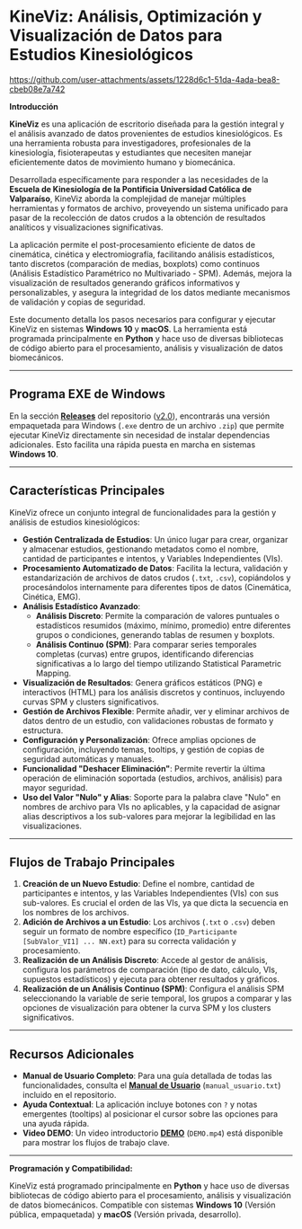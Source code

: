 # KineViz: Análisis, Optimización y Visualización de Datos para Estudios Kinesiológicos

https://github.com/user-attachments/assets/1228d6c1-51da-4ada-bea8-cbeb08e7a742

**Introducción**

**KineViz** es una aplicación de escritorio diseñada para la gestión integral y el análisis avanzado de datos provenientes de estudios kinesiológicos. Es una herramienta robusta para investigadores, profesionales de la kinesiología, fisioterapeutas y estudiantes que necesiten manejar eficientemente datos de movimiento humano y biomecánica.

Desarrollada específicamente para responder a las necesidades de la **Escuela de Kinesiología de la Pontificia Universidad Católica de Valparaíso**, KineViz aborda la complejidad de manejar múltiples herramientas y formatos de archivo, proveyendo un sistema unificado para pasar de la recolección de datos crudos a la obtención de resultados analíticos y visualizaciones significativas.

La aplicación permite el post-procesamiento eficiente de datos de cinemática, cinética y electromiografía, facilitando análisis estadísticos, tanto discretos (comparación de medias, boxplots) como continuos (Análisis Estadístico Paramétrico no Multivariado - SPM). Además, mejora la visualización de resultados generando gráficos informativos y personalizables, y asegura la integridad de los datos mediante mecanismos de validación y copias de seguridad.

Este documento detalla los pasos necesarios para configurar y ejecutar KineViz en sistemas **Windows 10** y **macOS**. La herramienta está programada principalmente en **Python** y hace uso de diversas bibliotecas de código abierto para el procesamiento, análisis y visualización de datos biomecánicos.

---

## Programa EXE de Windows

En la sección **[Releases](https://github.com/MatiAlevMe/KineViz-public/releases)** del repositorio ([v2.0](https://github.com/MatiAlevMe/KineViz-public/releases/tag/v2.0)), encontrarás una versión empaquetada para Windows (`.exe` dentro de un archivo `.zip`) que permite ejecutar KineViz directamente sin necesidad de instalar dependencias adicionales. Esto facilita una rápida puesta en marcha en sistemas **Windows 10**.

---

## Características Principales

KineViz ofrece un conjunto integral de funcionalidades para la gestión y análisis de estudios kinesiológicos:

* **Gestión Centralizada de Estudios**: Un único lugar para crear, organizar y almacenar estudios, gestionando metadatos como el nombre, cantidad de participantes e intentos, y Variables Independientes (VIs).
* **Procesamiento Automatizado de Datos**: Facilita la lectura, validación y estandarización de archivos de datos crudos (`.txt`, `.csv`), copiándolos y procesándolos internamente para diferentes tipos de datos (Cinemática, Cinética, EMG).
* **Análisis Estadístico Avanzado**:
    * **Análisis Discreto**: Permite la comparación de valores puntuales o estadísticos resumidos (máximo, mínimo, promedio) entre diferentes grupos o condiciones, generando tablas de resumen y boxplots.
    * **Análisis Continuo (SPM)**: Para comparar series temporales completas (curvas) entre grupos, identificando diferencias significativas a lo largo del tiempo utilizando Statistical Parametric Mapping.
* **Visualización de Resultados**: Genera gráficos estáticos (PNG) e interactivos (HTML) para los análisis discretos y continuos, incluyendo curvas SPM y clusters significativos.
* **Gestión de Archivos Flexible**: Permite añadir, ver y eliminar archivos de datos dentro de un estudio, con validaciones robustas de formato y estructura.
* **Configuración y Personalización**: Ofrece amplias opciones de configuración, incluyendo temas, tooltips, y gestión de copias de seguridad automáticas y manuales.
* **Funcionalidad "Deshacer Eliminación"**: Permite revertir la última operación de eliminación soportada (estudios, archivos, análisis) para mayor seguridad.
* **Uso del Valor "Nulo" y Alias**: Soporte para la palabra clave "Nulo" en nombres de archivo para VIs no aplicables, y la capacidad de asignar alias descriptivos a los sub-valores para mejorar la legibilidad en las visualizaciones.

---

## Flujos de Trabajo Principales

1.  **Creación de un Nuevo Estudio**: Define el nombre, cantidad de participantes e intentos, y las Variables Independientes (VIs) con sus sub-valores. Es crucial el orden de las VIs, ya que dicta la secuencia en los nombres de los archivos.
2.  **Adición de Archivos a un Estudio**: Los archivos (`.txt` o `.csv`) deben seguir un formato de nombre específico (`ID_Participante [SubValor_VI1] ... NN.ext`) para su correcta validación y procesamiento.
3.  **Realización de un Análisis Discreto**: Accede al gestor de análisis, configura los parámetros de comparación (tipo de dato, cálculo, VIs, supuestos estadísticos) y ejecuta para obtener resultados y gráficos.
4.  **Realización de un Análisis Continuo (SPM)**: Configura el análisis SPM seleccionando la variable de serie temporal, los grupos a comparar y las opciones de visualización para obtener la curva SPM y los clusters significativos.

---

## Recursos Adicionales

* **Manual de Usuario Completo**: Para una guía detallada de todas las funcionalidades, consulta el **[Manual de Usuario](manual_usuario.txt)** (`manual_usuario.txt`) incluido en el repositorio.
* **Ayuda Contextual**: La aplicación incluye botones con `?` y notas emergentes (tooltips) al posicionar el cursor sobre las opciones para una ayuda rápida.
* **Video DEMO**: Un video introductorio **[DEMO](DEMO.mp4)** (`DEMO.mp4`) está disponible para mostrar los flujos de trabajo clave.

---

**Programación y Compatibilidad:**

KineViz está programado principalmente en **Python** y hace uso de diversas bibliotecas de código abierto para el procesamiento, análisis y visualización de datos biomecánicos. Compatible con sistemas **Windows 10** (Versión pública, empaquetada) y **macOS** (Versión privada, desarrollo).
